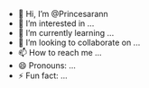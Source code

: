 - 👋 Hi, I’m @Princesarann
- 👀 I’m interested in ...
- 🌱 I’m currently learning ...
- 💞️ I’m looking to collaborate on ...
- 📫 How to reach me ...
- 😄 Pronouns: ...
- ⚡ Fun fact: ...

<!---
Princesarann/Princesarann is a ✨ special ✨ repository because its `README.md` (this file) appears on your GitHub profile.
You can click the Preview link to take a look at your changes.
--->
